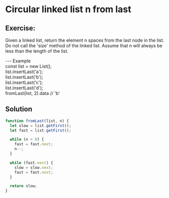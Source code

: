 # Circular linked list n from last

## Exercise:

Given a linked list, return the element n spaces
from the last node in the list. Do not call the 'size'
method of the linked list. Assume that n will always
be less than the length of the list.

--- Example
<br> const list = new List();
<br> list.insertLast('a');
<br> list.insertLast('b');
<br> list.insertLast('c');
<br> list.insertLast('d');
<br> fromLast(list, 2).data // 'b'

## Solution

```js
function fromLast(list, n) {
  let slow = list.getFirst();
  let fast = list.getFirst();

  while (n > 0) {
    fast = fast.next;
    n--;
  }

  while (fast.next) {
    slow = slow.next;
    fast = fast.next;
  }

  return slow;
}
```
